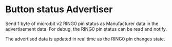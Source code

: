 # Button status Advertiser

Send 1 byte of micro:bit v2 RING0 pin status as Manufacturer data in the advertisement data.
For debug, the RING0 pin status can be read and notify.

The advertised data is updated in real time as the RING0 pin changes state.
